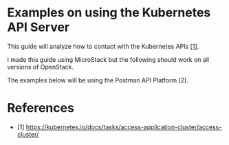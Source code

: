 # Examples on using the Kubernetes API Server

This guide will analyze how to contact with the Kubernetes APIs [[1]](https://github.com/karamolegkos/Diastema/blob/main/diastema/openstack-heat/heat-apis/use-heat-apis.md#references).

I made this guide using MicroStack but the following should work on all versions of OpenStack.

The examples below will be using the Postman API Platform [2].

# References

- [1] https://kubernetes.io/docs/tasks/access-application-cluster/access-cluster/
